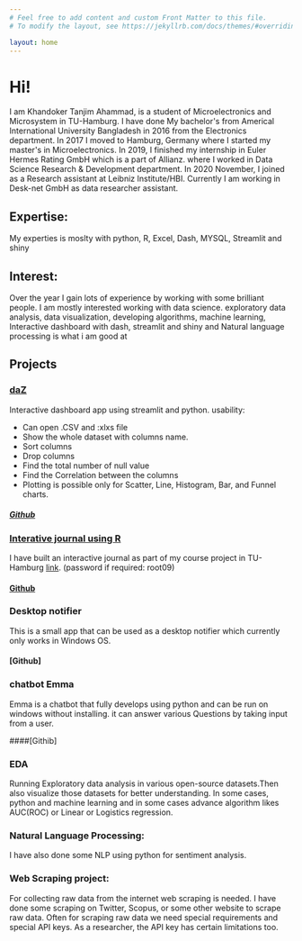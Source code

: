 ```yaml
---
# Feel free to add content and custom Front Matter to this file.
# To modify the layout, see https://jekyllrb.com/docs/themes/#overriding-theme-defaults

layout: home
---
```


# Hi!
I am Khandoker Tanjim Ahammad, is a student of Microelectronics and Microsystem in TU-Hamburg. I have done My bachelor's from Americal International University Bangladesh in 2016 from the Electronics department. In 2017 I moved to Hamburg, Germany where I started my master's in Microelectronics. In 2019, I finished my internship in Euler Hermes Rating GmbH which is a part of Allianz. where I worked in Data Science Research & Development department. In 2020 November, I joined as a Research assistant at Leibniz Institute/HBI. Currently I am working in Desk-net GmbH as data researcher assistant.

## Expertise:
My experties is moslty with python, R, Excel, Dash, MYSQL, Streamlit and shiny 

## Interest: 

Over the year I gain lots of experience by working with some brilliant people. 
I am mostly interested working with data science.
exploratory data analysis, data visualization, 
developing algorithms, machine learning, Interactive dashboard with dash, streamlit and shiny and  Natural language processing is what i am good at


## Projects

### [daZ](https://dazdashboard.herokuapp.com/)

Interactive dashboard app using streamlit and python.
usability:
- Can open .CSV and :xlxs file
- Show the whole dataset with columns name. 
- Sort columns
- Drop columns 
- Find the total number of null value
- Find the Correlation between the columns 
- Plotting is possible only for Scatter, Line, Histogram, Bar, and Funnel charts.
##### [Github](https://github.com/Khandoker09/daZ)

### [Interative journal using R]()

I have built an interactive journal as part of my course project in TU-Hamburg  [link](https://tuhhstartupengineers.github.io/ds_basics-Khandoker09/). (password if required: root09)
#### [Github](https://github.com/TUHHStartupEngineers/ds_basics-Khandoker09)


### Desktop notifier

This is a small app that can be used as a desktop notifier which currently only works in Windows OS. 

#### [Github]

### chatbot Emma

Emma is a chatbot that fully develops using python and can be run on windows without installing. it can answer various Questions by taking input from a user.

####[Githib]

### EDA

Running Exploratory data analysis in various open-source datasets.Then also visualize those datasets for better understanding. In some cases, python and machine learning and in some cases advance algorithm likes AUC(ROC) or Linear or Logistics regression.

### Natural Language Processing:

I have also done some NLP using python for sentiment analysis.

### Web Scraping project:

For collecting raw data from the internet web scraping is needed. I have done some scraping on Twitter, Scopus, or some other website to scrape raw data. Often for scraping raw data we need special requirements and special API keys. As a researcher, the API key has certain limitations too.
